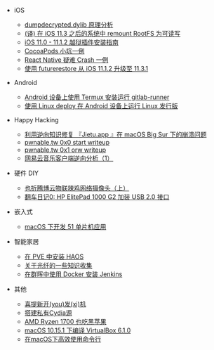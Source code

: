 <!-- docs/_sidebar.md -->

- iOS
  - [dumpdecrypted.dylib 原理分析](markdowns/how-dumpdecrypted-dylib-works.md)
  - [(译) 在 iOS 11.3 之后的系统中 remount RootFS 为可读写](markdowns/Remount-rootfs-after-iOS-11-3.md)
  - [iOS 11.0 - 11.1.2 越狱插件安装指南](markdowns/install-tweak-with-electra-on-ios11.md)
  - [CocoaPods 小坑一例](markdowns/one_small_cocoapods_issue.md)
  - [React Native 疑难 Crash 一例](markdowns/fix-a-react-native-crash-on-mutex.md)
  - [使用 futurerestore 从 iOS 11.1.2 升级至 11.3.1](markdowns/upgrade-from-iOS-11-1-2-to-iOS-11-3-1-with-blob.md)

- Android
  - [Android 设备上使用 Termux 安装运行 gitlab-runner](markdowns/install_gitlab_runner_on_android.md)
  - [使用 Linux deploy 在 Android 设备上运行 Linux 发行版](markdowns/run-linux-dist-on-android-with-linux-deploy.md)

- Happy Hacking
  - [利用逆向知识修复 『Jietu.app 』在 macOS Big Sur 下的崩溃问题](markdowns/fix_jietu_crash_with_reverse_method.md)
  - [pwnable.tw 0x0 start writeup](markdowns/pwnable-0x00-start.md)
  - [pwnable.tw 0x1 orw writeup](markdowns/pwnable-0x01-orw.md)
  - [网易云音乐客户端逆向分析（1）](markdowns/reverse-neteasemusic-001.md)

- 硬件 DIY
  - [也折腾博云物联辣鸡网络摄像头（上）](markdowns/hack_boyun_ipcamera_01.md)
  - [翻车日记0: HP ElitePad 1000 G2 加装 USB 2.0 接口](markdowns/add_usb_and_dc_power_for_hp_elite_pad_1000_g2.md)

- 嵌入式
  - [macOS 下开发 51 单片机应用](markdowns/develop-mcs51-on-macOS.md)

- 智能家居
  - [在 PVE 中安装 HAOS](markdowns/install_hassos_in_pve.md)
  - [关于光纤的一些知识收集](markdowns/fiber_infomation_about_fiber.md)
  - [在群晖中使用 Docker 安装 Jenkins](markdowns/install-jenkins-with-docker-on-synology.md)

- 其他
  - [喜提新开(you)发(xi)机](markdowns/hackintosh-with-amd-ryzen-3700x.md)
  - [搭建私有Cydia源](markdowns/create-private-cydia-repo.md)
  - [AMD Ryzen 1700 也吃黑苹果](markdowns/hackintosh-with-amd-ryzen-1700.md)
  - [macOS 10.15.1 下编译 VirtualBox 6.1.0](markdowns/build-virtualbox-on-macOS-10.15.md)
  - [在macOS下高效使用命令行](markdowns/live-under-console-on-macOS.md)
